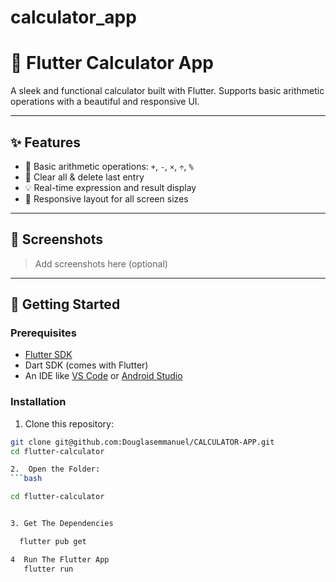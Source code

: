 # calculator_app

# 📱 Flutter Calculator App

A sleek and functional calculator built with Flutter. Supports basic arithmetic operations with a beautiful and responsive UI.

---

## ✨ Features

- 🔢 Basic arithmetic operations: `+`, `-`, `×`, `÷`, `%`
- 🧼 Clear all & delete last entry
- 💡 Real-time expression and result display
- 📱 Responsive layout for all screen sizes

---

## 📸 Screenshots

> Add screenshots here (optional)

---

## 🚀 Getting Started

### Prerequisites

- [Flutter SDK](https://flutter.dev/docs/get-started/install)
- Dart SDK (comes with Flutter)
- An IDE like [VS Code](https://code.visualstudio.com/) or [Android Studio](https://developer.android.com/studio)

### Installation

1. Clone this repository:

```bash
git clone git@github.com:Douglasemmanuel/CALCULATOR-APP.git
cd flutter-calculator

2.  Open the Folder:
```bash

cd flutter-calculator


3. Get The Dependencies

  flutter pub get

4  Run The Flutter App
   flutter run



